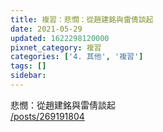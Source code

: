 ```yaml
---
title: 複習：悲憫：從趙建銘與雷倩談起
date: 2021-05-29
updated: 1622298120000
pixnet_category: 複習
categories: ['4. 其他', '複習']
tags: []
sidebar: 
---
```


<p>悲憫：從趙建銘與雷倩談起<br/>
<a href="/posts/269191804" target="_blank">/posts/269191804</a></p>
<p> </p>
